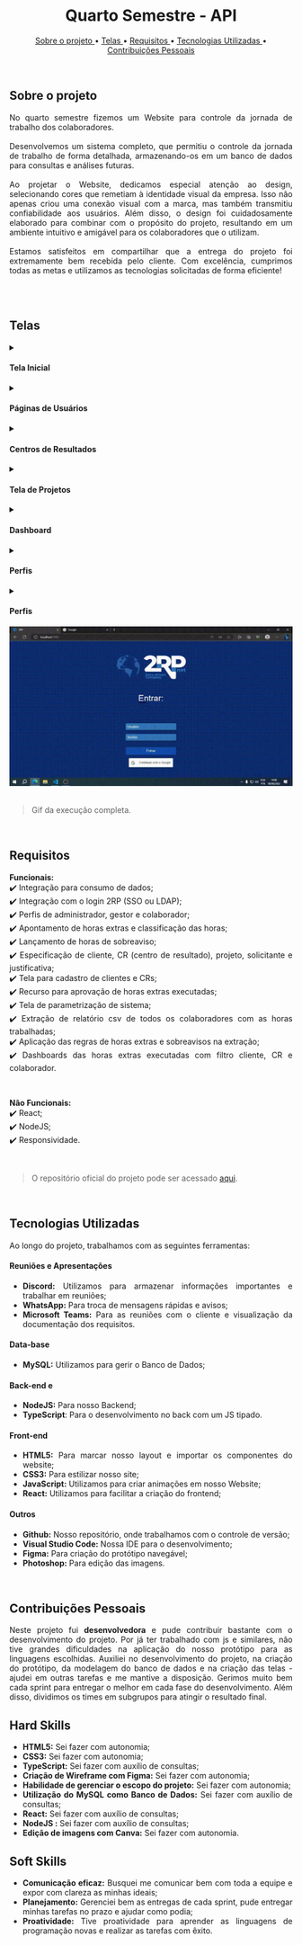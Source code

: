 <h1 align="center"> Quarto Semestre - API </h1>
<p align="center">
  <a href ="#sobre-o-projeto"> Sobre o projeto  </a>  • 
  <a href ="#telas"> Telas </a>  • 
  <a href ="#requisitos"> Requisitos </a>  • 
  <a href ="#tecnologias-utilizadas"> Tecnologias Utilizadas </a>  •
  <a href ="#contribuições-pessoais"> Contribuições Pessoais </a>  
</p>

<br>



## Sobre o projeto 

<div align="justify">
No quarto semestre fizemos um Website para controle da jornada de trabalho dos colaboradores.
<br><br>
Desenvolvemos um sistema completo, que permitiu o controle da jornada de trabalho de forma detalhada, armazenando-os em um banco de dados para consultas e análises futuras.
<br><br>
Ao projetar o Website, dedicamos especial atenção ao design, selecionando cores que remetiam à identidade visual da empresa. Isso não apenas criou uma conexão visual com a marca, mas também transmitiu confiabilidade aos usuários. Além disso, o design foi cuidadosamente elaborado para combinar com o propósito do projeto, resultando em um ambiente intuitivo e amigável para os colaboradores que o utilizam.
<br><br>
Estamos satisfeitos em compartilhar que a entrega do projeto foi extremamente bem recebida pelo cliente. Com excelência, cumprimos todas as metas e utilizamos as tecnologias solicitadas de forma eficiente!
  
<br><br>

## Telas


<!-- Inicial -->
 <details>
  <summary>
  <h4 align="left">Tela Inicial</h4>  
  </summary>
  Após realizar o login, o usuário será redirecionado para a <b>página Home</b>, onde encontrará informações relevantes sobre seus últimos apontamentos e as horas trabalhadas. Projetamos essa página para fornecer um resumo claro e conciso das atividades registradas.
    <br> <br>
  Além disso, disponibilizamos botões intuitivos que direcionam o usuário para as páginas de apontamento de horas e visualização dos apontamentos. Essa abordagem simplifica o processo de registro e consulta das informações, tornando a experiência mais eficiente e conveniente para os colaboradores.
    
  </details>

<!-- Páginas de Usuários -->
  <details>
  <summary>
   <h4 align="left">Páginas de Usuários</h4>  
  </summary>

Na página de <b>Usuários</b>, é possível visualizar uma lista completa dos usuários cadastrados, bem como adicionar novos usuários e editar informações existentes. Essa funcionalidade permite um controle eficiente sobre as contas de acesso e a gestão dos colaboradores da empresa.
  
  </details>

<!-- Centros de Resultados -->
  <details>
  <summary>
   <h4 align="left">Centros de Resultados</h4>  
  </summary>

Na página de <b>Centros de Resultados</b>, é possível visualizar e gerenciar os centros de resultados cadastrados. Através dessa página, é possível adicionar novos centros de resultados, bem como modificar as informações existentes, garantindo uma gestão eficaz desses elementos importantes para a empresa.
  
  </details>

<!-- Projetos -->
  <details>
  <summary>
   <h4 align="left">Tela de Projetos</h4>  
  </summary>

Da mesma forma, a página de <b>Projetos</b> oferece uma visão geral dos projetos em andamento, permitindo a inclusão de novos projetos e a edição das informações existentes. Isso facilita o gerenciamento e o acompanhamento do progresso dos projetos em diferentes etapas.
  
  </details>

<!-- Dashboard -->  
 <details>
  <summary>
   <h4 align="left">Dashboard</h4>  
  </summary>
  
A página <b> Dashboard </b>  é uma das páginas mais importantes da plataforma e apresenta informações de maneira visual e interativa. Utilizamos cores vibrantes e recursos gráficos para destacar as informações relevantes e proporcionar uma experiência mais agradável e intuitiva para os usuários.

Ao clicar em uma unidade específica, a plataforma apresenta informações detalhadas sobre as horas trabalhadas. Além disso, é possível gerar relatórios em PDF com os dados exibidos na página, tornando a análise mais ágil e prática.
  
  </details> 

<!-- Perfis  -->
<details>
  <summary>
   <h4 align="left">Perfis</h4>  
  </summary>
  
A página de <b> Perfis </b> é onde os administradores da plataforma podem gerenciar os usuários e suas permissões de acesso. É possível visualizar, cadastrar, editar e excluir usuários. Através dessa página, é possível definir qual usuário será um digitador, responsável por inserir as contas, um gestor, que irá aprovar as contas ou um administrador, com acesso total à plataforma. A página também possui uma opção para redefinir as senhas dos usuários, caso necessário. Tudo isso é feito de forma intuitiva e fácil de usar, para garantir um bom gerenciamento dos usuários e permissões.
  
  </details>

<!-- Login  -->
<details>
  <summary>
   <h4 align="left">Perfis</h4>  
  </summary>
  
Na página de <b> Login </b> ocorre toda a autentificação do usuário com o direcionamento para as páginas corretas a partir de seu nível de acesso. Buscamos utilizar aqui também as cores principais da marca, como o azul e o branco, de forma a tornar a experiência mais agradável para os usuários do sistema.
  
  </details>



  </details>

  <div width="100%">
    <div><img src="../gifs/quartoSemestre[1].gif"></div>
  </div>

<br>

> Gif da execução completa.

<br>

## Requisitos 

**Funcionais:**<br>
✔️ Integração para consumo de dados;<br>
✔️ Integração com o login 2RP (SSO ou LDAP);<br>
✔️ Perfis de administrador, gestor e colaborador;<br>
✔️ Apontamento de horas extras e classificação das horas;<br>
✔️ Lançamento de horas de sobreaviso;<br>
✔️ Especificação de cliente, CR (centro de resultado), projeto, solicitante e justificativa;<br>
✔️ Tela para cadastro de clientes e CRs;<br>
✔️ Recurso para aprovação de horas extras executadas;<br>
✔️ Tela de parametrização de sistema;<br>
✔️ Extração de relatório csv de todos os colaboradores com as horas trabalhadas;<br>
✔️ Aplicação das regras de horas extras e sobreavisos na extração;<br>
✔️ Dashboards das horas extras executadas com filtro cliente, CR e colaborador.<br>

<br>

**Não Funcionais:**<br>
✔️ React; <br>
✔️ NodeJS; <br>
✔️ Responsividade.

<br>

> O repositório oficial do projeto pode ser acessado [aqui](https://github.com/Inodevs-4/2RP).

<br>

## Tecnologias Utilizadas
Ao longo do projeto, trabalhamos com as seguintes ferramentas:
<br>
   <h4 align="left">Reuniões e Apresentações</h4> 
   
  - **Discord:** Utilizamos para armazenar informações importantes e trabalhar em reuniões; <br> 
  - **WhatsApp:** Para troca de mensagens rápidas e avisos; <br> 
  - **Microsoft Teams:** Para as reuniões com o cliente e visualização da documentação dos requisitos.
 
   <h4 align="left">Data-base</h4>  
 
  - **MySQL:** Utilizamos para gerir o Banco de Dados;

   <h4 align="left">Back-end e  </h4>  
  
  - **NodeJS:** Para nosso Backend;
  - **TypeScript**: Para o desenvolvimento no back com um JS tipado.
  
   <h4 align="left">Front-end </h4>  
 
  - **HTML5:** Para marcar nosso layout e importar os componentes do website; 
  - **CSS3:** Para estilizar nosso site;
  - **JavaScript:** Utilizamos para criar animações em nosso Website;
  - **React:** Utilizamos para facilitar a criação do frontend;

   <h4 align="left">Outros</h4>  
 
  - **Github:** Nosso repositório, onde trabalhamos com o controle de versão;
  - **Visual Studio Code:** Nossa IDE para o desenvolvimento;
  - **Figma:** Para criação do protótipo navegável;
  - **Photoshop:** Para edição das imagens.
<br>

## Contribuições Pessoais
<div align="justify">
Neste projeto fui <b>desenvolvedora</b> e pude contribuir bastante com o desenvolvimento do projeto. Por já ter trabalhado com js e similares, não tive grandes dificuldades na aplicação do nosso protótipo para as linguagens escolhidas. Auxiliei no desenvolvimento do projeto, na criação do protótipo, da modelagem do banco de dados e na criação das telas - ajudei em outras tarefas e me mantive a disposição. Gerimos muito bem cada sprint para entregar o melhor em cada fase do desenvolvimento. Além disso, dividimos os times em subgrupos para atingir o resultado final.
<div>

## Hard Skills
- **HTML5:** Sei fazer com autonomia;<br>
- **CSS3:** Sei fazer com autonomia;<br>
- **TypeScript:** Sei fazer com auxílio de consultas;<br>
- **Criação de Wireframe com Figma:** Sei fazer com autonomia; <br>
- **Habilidade de gerenciar o escopo do projeto:** Sei fazer com autonomia; <br>
- **Utilização do MySQL como Banco de Dados:** Sei fazer com auxílio de consultas; <br>
- **React:** Sei fazer com auxílio de consultas;<br>
- **NodeJS :** Sei fazer com auxílio de consultas; <br>
- **Edição de imagens com Canva:** Sei fazer com autonomia. 

## Soft Skills
 - **Comunicação eficaz:** Busquei me comunicar bem com toda a equipe e expor com clareza as minhas ideais; <br>
 - **Planejamento:** Gerenciei bem as entregas de cada sprint, pude entregar minhas tarefas no prazo e ajudar como podia; <br>
 - **Proatividade:** Tive proatividade para aprender as linguagens de programação novas e realizar as tarefas com êxito. <br>
